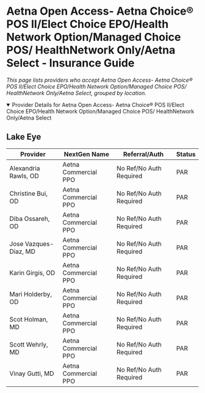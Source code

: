 # Aetna Open Access- Aetna Choice® POS II/Elect Choice EPO/Health Network Option/Managed Choice POS/ HealthNetwork Only/Aetna Select - Insurance Guide

*This page lists providers who accept Aetna Open Access- Aetna Choice® POS II/Elect Choice EPO/Health Network Option/Managed Choice POS/ HealthNetwork Only/Aetna Select, grouped by location.*

<details open><summary>Provider Details for Aetna Open Access- Aetna Choice® POS II/Elect Choice EPO/Health Network Option/Managed Choice POS/ HealthNetwork Only/Aetna Select</summary>

## Lake Eye 

| Provider | NextGen Name | Referral/Auth | Status |
|----------|-------------|--------------|--------|
| Alexandria Rawls, OD | Aetna Commercial PPO | No Ref/No Auth Required | PAR |
| Christine Bui, OD | Aetna Commercial PPO | No Ref/No Auth Required | PAR |
| Diba Ossareh, OD | Aetna Commercial PPO | No Ref/No Auth Required | PAR |
| Jose Vazques-Diaz, MD | Aetna Commercial PPO | No Ref/No Auth Required | PAR |
| Karin Girgis, OD | Aetna Commercial PPO | No Ref/No Auth Required | PAR |
| Mari Holderby, OD | Aetna Commercial PPO | No Ref/No Auth Required | PAR |
| Scot Holman, MD | Aetna Commercial PPO | No Ref/No Auth Required | PAR |
| Scott Wehrly, MD | Aetna Commercial PPO | No Ref/No Auth Required | PAR |
| Vinay Gutti, MD | Aetna Commercial PPO | No Ref/No Auth Required | PAR |

</details>

